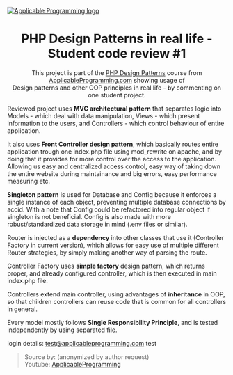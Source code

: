 [![Applicable Programming logo](https://s3.amazonaws.com/contents.newzenler.com/3161/library/60e0d31eb3efa_1625346846_applicable-programming-logo-blue-github-title.png "Applicable Programming logo")](https://applicableprogramming.com "Applicable Programming")

<h1 align="center">PHP Design Patterns in real life - Student code review #1</h1>

<p align="center">This project is part of the <a href="https://www.applicableprogramming.com/courses/php-design-patterns/">PHP Design Patterns</a> course from <a href="https://applicableprogramming.com/">ApplicableProgramming.com</a>  showing usage of 
 <br /> Design patterns and other OOP principles in real life - by commenting on one student project. </p>

 

Reviewed project uses **MVC architectural pattern** that separates logic into Models - which deal with data manipulation, Views - which present information to the users, and Controllers - which control behaviour of entire application. 

It also uses **Front Controller design pattern**, which basically routes entire application trough one index.php file using mod_rewrite on apache, and by doing that it provides for more control over the access to the application. Allowing us easy and centralized access control, easy way of taking down the entire website during maintainance and big errors, easy performance measuring etc.

**Singleton pattern** is used for Database and Config because it enforces a single instance of each object, preventing multiple database connections by accid. With a note that Config could be refactored into regular object if singleton is not beneficial. Config is also made with more robust/standardized data storage in mind (.env files or similar). 

Router is injected as a **dependency** into other classes that use it (Controller Factory in current version), which allows for easy use of multiple different Router strategies, by simply making another way of parsing the route. 

Controller Factory uses **simple factory** design pattern, which returns proper, and already configured controller, which is then executed in main index.php file. 

Controllers extend main controller, using advantages of **inheritance** in OOP, so that children controllers can reuse code that is common for all controllers in general. 

Every model mostly follows **Single Responsibility Principle**, and is tested independently by using separated file. 

login details:
test@applicableprogramming.com
test



> Source by: (anonymized by author request) <br /> 
> Youtube: [ApplicableProgramming](https://www.youtube.com/c/ApplicableProgramming/)
